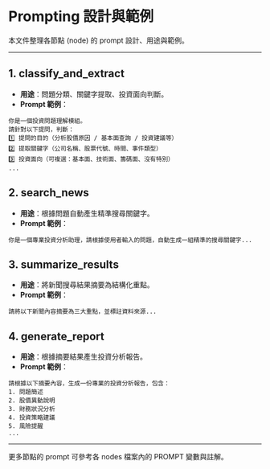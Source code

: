 # Prompting 設計與範例

本文件整理各節點 (node) 的 prompt 設計、用途與範例。

---

## 1. classify_and_extract
- **用途**：問題分類、關鍵字提取、投資面向判斷。
- **Prompt 範例**：
```
你是一個投資問題理解模組。
請針對以下提問，判斷：
1️⃣ 提問的目的（分析股價原因 / 基本面查詢 / 投資建議等）
2️⃣ 提取關鍵字（公司名稱、股票代號、時間、事件類型）
3️⃣ 投資面向（可複選：基本面、技術面、籌碼面、沒有特別）
...
```

## 2. search_news
- **用途**：根據問題自動產生精準搜尋關鍵字。
- **Prompt 範例**：
```
你是一個專業投資分析助理，請根據使用者輸入的問題，自動生成一組精準的搜尋關鍵字...
```

## 3. summarize_results
- **用途**：將新聞搜尋結果摘要為結構化重點。
- **Prompt 範例**：
```
請將以下新聞內容摘要為三大重點，並標註資料來源...
```

## 4. generate_report
- **用途**：根據摘要結果產生投資分析報告。
- **Prompt 範例**：
```
請根據以下摘要內容，生成一份專業的投資分析報告，包含：
1. 問題簡述
2. 股價異動說明
3. 財務狀況分析
4. 投資策略建議
5. 風險提醒
...
```

---

更多節點的 prompt 可參考各 nodes 檔案內的 PROMPT 變數與註解。 